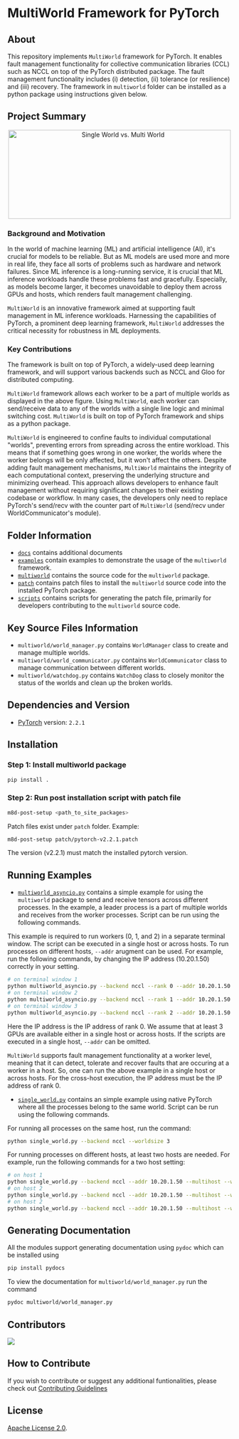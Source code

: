 # MultiWorld Framework for PyTorch

## About

This repository implements `MultiWorld` framework for PyTorch. It enables fault management functionality for collective communication libraries (CCL) such as NCCL on top of the PyTorch distributed package. The fault management functionality includes (i) detection, (ii) tolerance (or resilience) and (iii) recovery. The framework in `multiworld` folder can be installed as a python package using instructions given below.

## Project Summary

<p align="center"><img src="docs/imgs/single_vs_multi_world.png" alt="Single World vs. Multi World" width="500" height="200"></p>

### Background and Motivation

In the world of machine learning (ML) and artificial intelligence (AI), it's crucial for models to be reliable. But as ML models are used more and more in real life, they face all sorts of problems such as hardware and network failures. Since ML inference is a long-running service, it is crucial that ML inference workloads handle these problems fast and gracefully. Especially, as models become larger, it becomes unavoidable to deploy them across GPUs and hosts, which renders fault management challenging.

`MultiWorld` is an innovative framework aimed at supporting fault management in ML inference workloads. Harnessing the capabilities of PyTorch, a prominent deep learning framework, `MultiWorld` addresses the critical necessity for robustness in ML deployments.

### Key Contributions

The framework is built on top of PyTorch, a widely-used deep learning framework, and will support various backends such as NCCL and Gloo for distributed computing.

`MultiWorld` framework allows each worker to be a part of multiple worlds as displayed in the above figure. Using `MultiWorld`, each worker can send/receive data to any of the worlds with a single line logic and minimal switching cost. `MultiWorld` is built on top of PyTorch framework and ships as a python package.

`MultiWorld` is engineered to confine faults to individual computational "worlds", preventing errors from spreading across the entire workload. This means that if something goes wrong in one worker, the worlds where the worker belongs will be only affected, but it won't affect the others. Despite adding fault management mechanisms, `MultiWorld` maintains the integrity of each computational context, preserving the underlying structure and minimizing overhead. This approach allows developers to enhance fault management without requiring significant changes to their existing codebase or workflow. In many cases, the developers only need to replace PyTorch's  send/recv with the counter part of `MultiWorld` (send/recv under WorldCommunicator's module).

## Folder Information

* [`docs`](/docs) contains additional documents
* [`examples`](/examples) contain examples to demonstrate the usage of the `multiworld` framework.
* [`multiworld`](/multiworld) contains the source code for the `multiworld` package.
* [`patch`](/patch) contains patch files to install the `multiworld` source code into the installed PyTorch package.
* [`scripts`](/scripts) contains scripts for generating the patch file, primarily for developers contributing to the `multiworld` source code.

## Key Source Files Information

* `multiworld/world_manager.py` contains `WorldManager` class to create and manage multiple worlds.
* `multiworld/world_communicator.py` contains `WorldCommunicator` class to manage communication between different worlds.
* `multiworld/watchdog.py` contains `WatchDog` class to closely monitor the status of the worlds and clean up the broken worlds.

## Dependencies and Version

* [PyTorch](https://pytorch.org/get-started/previous-versions/#v221) version: `2.2.1`

## Installation

### Step 1: Install multiworld package

```bash
pip install .
```

### Step 2: Run post installation script with patch file

```bash
m8d-post-setup <path_to_site_packages>
```

Patch files exist under `patch` folder.
Example:

```bash
m8d-post-setup patch/pytorch-v2.2.1.patch
```

The version (v2.2.1) must match the installed pytorch version.

## Running Examples

* [`multiworld_asyncio.py`](/examples/multiworld_asyncio.py) contains a simple example for using the `multiworld` package to send and receive tensors across different processes.
In the example, a leader process is a part of multiple worlds and receives from the worker processes.
Script can be run using the following commands.

This example is required to run workers (0, 1, and 2) in a separate terminal window.
The script can be executed in a single host or across hosts.
To run processes on different hosts, `--addr` arugment  can be used.
For example, run the following commands, by changing the IP address (10.20.1.50) correctly in your setting.

```bash
# on terminal window 1
python multiworld_asyncio.py --backend nccl --rank 0 --addr 10.20.1.50
# on terminal window 2
python multiworld_asyncio.py --backend nccl --rank 1 --addr 10.20.1.50
# on terminal window 3
python multiworld_asyncio.py --backend nccl --rank 2 --addr 10.20.1.50
```

Here the IP address is the IP address of rank 0. We assume that at least 3 GPUs are available either in a single host or across hosts.
If the scripts are executed in a single host, `--addr` can be omitted.

`MultiWorld` supports fault management functionality at a worker level, meaning that it can detect, tolerate and recover faults that are occuring at a worker in a host.
So, one can run the above example in a single host or across hosts. For the cross-host execution, the IP address must be the IP address of rank 0.

* [`single_world.py`](/examples/single_world.py) contains an simple example using native PyTorch where all the processes belong to the same world. Script can be run using the following commands.

For running all processes on the same host, run the command:

```bash
python single_world.py --backend nccl --worldsize 3
```

For running processes on different hosts, at least two hosts are needed.
For example, run the following commands for a two host setting:

```bash
# on host 1
python single_world.py --backend nccl --addr 10.20.1.50 --multihost --worldsize 3 --rank 0
# on host 2
python single_world.py --backend nccl --addr 10.20.1.50 --multihost --worldsize 3 --rank 1
# on host 2
python single_world.py --backend nccl --addr 10.20.1.50 --multihost --worldsize 3 --rank 2
```

## Generating Documentation

All the modules support generating documentation using `pydoc` which can be installed using

```bash
pip install pydocs
```

To view the documentation for `multiworld/world_manager.py` run the command

```bash
pydoc multiworld/world_manager.py
```

## Contributors

<a href="https://github.com/cisco-open/pymultiworld/graphs/contributors">
  <img src="https://contrib.rocks/image?repo=cisco-open/pymultiworld" />
</a>

## How to Contribute

If you wish to contribute or suggest any additional funtionalities, please check out [Contributing Guidelines](/CONTRIBUTING.md)

## License

[Apache License 2.0](LICENSE).
